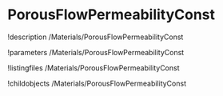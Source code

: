<!-- MOOSE Documentation Stub: Remove this when content is added. -->

# PorousFlowPermeabilityConst
!description /Materials/PorousFlowPermeabilityConst

!parameters /Materials/PorousFlowPermeabilityConst

!listingfiles /Materials/PorousFlowPermeabilityConst

!childobjects /Materials/PorousFlowPermeabilityConst
